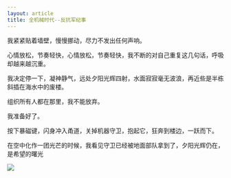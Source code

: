 ```yaml
---
layout: article
title: 全机械时代--反抗军纪事
---
```

<div class="content">
我紧紧贴着墙壁，慢慢挪动，尽力不发出任何声响。



心情放松，节奏轻快，心情放松，节奏轻快，我不断的对自己重复这几句话，呼吸却越来越沉重。



我决定停一下，凝神静气，远处夕阳光辉四射，水面寂寂毫无波浪，再近些是半栋斜插在海水中的废楼。



组织所有人都在那里，我不能放弃。



我准备好了。



按下暴磁键，闪身冲入甬道，关掉机器守卫，抱起它，狂奔到楼边，一跃而下。



在空中化作一团光芒的时候，我看见守卫已经被地面部队拿到了，夕阳光辉仍在，是希望的曙光
</div>
<img src="{{page.baseurl}}/images/8.jpg">
